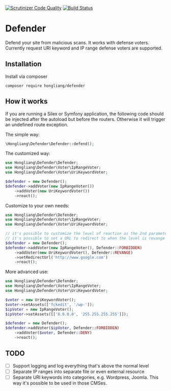 [![Scrutinizer Code Quality](https://scrutinizer-ci.com/g/h-wang/defender/badges/quality-score.png?b=master)](https://scrutinizer-ci.com/g/h-wang/defender/?branch=master)
[![Build Status](https://scrutinizer-ci.com/g/h-wang/defender/badges/build.png?b=master)](https://scrutinizer-ci.com/g/h-wang/defender/build-status/master)

# Defender
Defend your site from malicious scans.
It works with defense voters. Currently request URI keyword and IP range defense voters are supported.

## Installation
Install via composer
```
composer require hongliang/defender
```
## How it works

If you are running a Silex or Symfony application, the following code should be injected after the autoload but before the routers. Otherwise it will trigger an undefined route exception.

The simple way:
```php
\Hongliang\Defender\Defender::defend();
```
The customized way:
```php
use Hongliang\Defender\Defender;
use Hongliang\Defender\Voter\IpRangeVoter;
use Hongliang\Defender\Voter\UriKeywordVoter;

$defender = new Defender();
$defender->addVoter(new IpRangeVoter())
    ->addVoter(new UriKeywordVoter())
    ->react();
```
Customize to your own needs:
```php
use Hongliang\Defender\Defender;
use Hongliang\Defender\Voter\IpRangeVoter;
use Hongliang\Defender\Voter\UriKeywordVoter;

// it's possible to customize the level of reaction as the 2nd parameter of addVoter()
// it's possible to set a URL to redirect to when the level is revange or higher. By default it's localhost
$defender = new Defender();
$defender->addVoter(new IpRangeVoter(), Defender::FORBIDDEN)
    ->addVoter(new UriKeywordVoter(), Defender::REVANGE)
    ->setRedirectUrl('http://www.google.com')
    ->react();
```
More advanced use:
```php
use Hongliang\Defender\Defender;
use Hongliang\Defender\Voter\IpRangeVoter;
use Hongliang\Defender\Voter\UriKeywordVoter;

$voter = new UriKeywordVoter();
$voter->setAssets(['fckedit', '/wp-']);
$ipVoter = new IpRangeVoter();
$ipVoter->setAssets([['0.0.0.0', '255.255.255.255']]);

$defender = new Defender();
$defender->addVoter($ipVoter, Defender::FORBIDDEN)
    ->addVoter($voter, Defender::DENY)
    ->react();
```


## TODO

 - [ ] Support logging and log everything that's above the normal level
 - [ ] Separate IP ranges into separate file or even external resource
 - [ ] Separate URI keywords into categories, e.g. Wordpress, Joomla. This way it's possible to be used in those CMSes.
